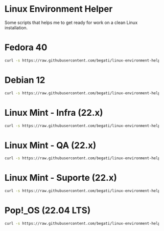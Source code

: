 # Linux Environment Helper

Some scripts that helps me to get ready for work on a clean Linux installation.

# Fedora 40

```bash
curl -s https://raw.githubusercontent.com/begati/linux-environment-helper/main/fedora-config.sh | sudo bash
```

# Debian 12

```bash
curl -s https://raw.githubusercontent.com/begati/linux-environment-helper/main/debian-config.sh | sudo bash
```

# Linux Mint - Infra (22.x)

```bash
curl -s https://raw.githubusercontent.com/begati/linux-environment-helper/main/mint-config-infra.sh | sudo bash
```

# Linux Mint - QA (22.x)

```bash
curl -s https://raw.githubusercontent.com/begati/linux-environment-helper/main/mint-config-qa.sh | sudo bash
```

# Linux Mint - Suporte (22.x)

```bash
curl -s https://raw.githubusercontent.com/begati/linux-environment-helper/main/mint-config-suporte.sh | sudo bash
```

# Pop!_OS (22.04 LTS)

```bash
curl -s https://raw.githubusercontent.com/begati/linux-environment-helper/main/popos-config.sh | sudo bash
```
